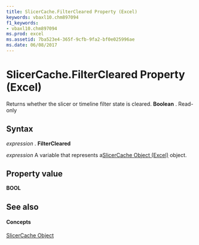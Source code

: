 ```yaml
---
title: SlicerCache.FilterCleared Property (Excel)
keywords: vbaxl10.chm897094
f1_keywords:
- vbaxl10.chm897094
ms.prod: excel
ms.assetid: 7ba523e4-365f-9cfb-9fa2-bf0e025996ae
ms.date: 06/08/2017
---
```



# SlicerCache.FilterCleared Property (Excel)

Returns whether the slicer or timeline filter state is cleared.  **Boolean** . Read-only


## Syntax

 _expression_ . **FilterCleared**

 _expression_ A variable that represents a[SlicerCache Object (Excel)](Excel.SlicerCache.md) object.


## Property value

 **BOOL**


## See also


#### Concepts


[SlicerCache Object](Excel.SlicerCache.md)

